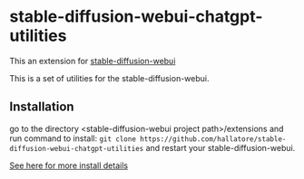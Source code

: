 # stable-diffusion-webui-chatgpt-utilities
This an extension for [stable-diffusion-webui](https://github.com/AUTOMATIC1111/stable-diffusion-webui)

This is a set of utilities for the stable-diffusion-webui.

## Installation

go to the directory \<stable-diffusion-webui project path\>/extensions and run command  to install: `git clone https://github.com/hallatore/stable-diffusion-webui-chatgpt-utilities` and restart your stable-diffusion-webui.

 [See here for more install details]( https://github.com/AUTOMATIC1111/stable-diffusion-webui/wiki/Extensions)